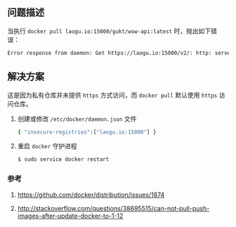 ## 问题描述

当执行 `docker pull laogu.io:15000/gukt/wow-api:latest` 时，抛出如下错误：

```sh
Error response from daemon: Get https://laogu.io:15000/v2/: http: server gave HTTP response to HTTPS client
```



## 解决方案

这是因为私有仓库并未提供 `https` 方式访问，而 `docker pull` 默认使用 `https` 访问仓库。

1. 创建或修改 `/etc/docker/daemon.json` 文件

   ```sh
   { "insecure-registries":["laogu.io:15000"] }
   ```

2. 重启 `docker` 守护进程

   ```sh
   $ sudo service docker restart
   ```

   

### 参考

1. https://github.com/docker/distribution/issues/1874

2. http://stackoverflow.com/questions/38695515/can-not-pull-push-images-after-update-docker-to-1-12

